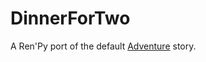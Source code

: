 # DinnerForTwo

A Ren'Py port of the default [Adventure](https://github.com/Ubersmake/Adventure) story.

